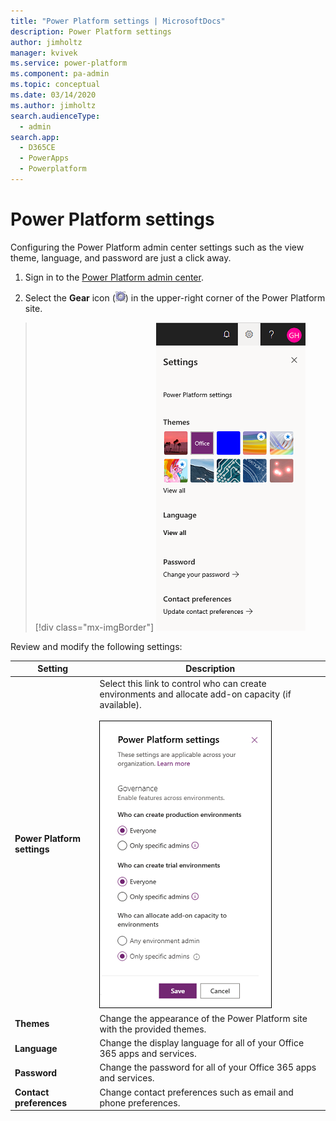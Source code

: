 ```yaml
---
title: "Power Platform settings | MicrosoftDocs"
description: Power Platform settings
author: jimholtz
manager: kvivek
ms.service: power-platform
ms.component: pa-admin
ms.topic: conceptual
ms.date: 03/14/2020
ms.author: jimholtz
search.audienceType: 
  - admin
search.app: 
  - D365CE
  - PowerApps
  - Powerplatform
---
```

# Power Platform settings

Configuring the Power Platform admin center settings such as the view theme, language, and password are just a click away.

1. Sign in to the [Power Platform admin center](https://admin.powerplatform.microsoft.com).

2. Select the **Gear** icon (![Gear icon](media/selection-rule-gear-button.png)) in the upper-right corner of the Power Platform site.

> [!div class="mx-imgBorder"] 
> ![](media/power-platform-settings.png "Power Platform settings")

Review and modify the following settings:

|Setting |Description |
|---------|---------|
|**Power Platform settings**    | Select this link to control who can create environments and allocate add-on capacity (if available). <br /> <br /> ![](media/power-platform-settings-governance.png "Power Platform settings")    |
|**Themes**     | Change the appearance of the Power Platform site with the provided themes.        |
|**Language**     | Change the display language for all of your Office 365 apps and services.     |
|**Password**     | Change the password for all of your Office 365 apps and services.        |
|**Contact preferences**    | Change contact preferences such as email and phone preferences.         |




